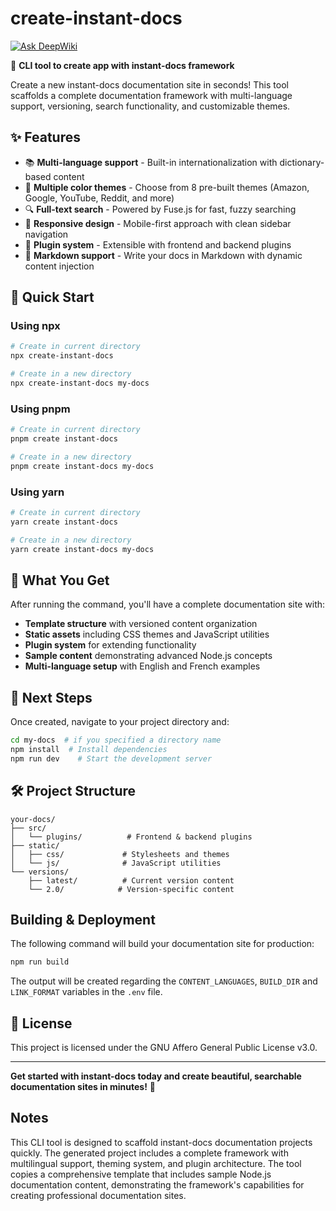 # create-instant-docs

[![Ask DeepWiki](https://deepwiki.com/badge.svg)](https://deepwiki.com/instant-docs/create-instant-docs)

🚀 **CLI tool to create app with instant-docs framework**

Create a new instant-docs documentation site in seconds! This tool scaffolds a complete documentation framework with multi-language support, versioning, search functionality, and customizable themes.

## ✨ Features

- 📚 **Multi-language support** - Built-in internationalization with dictionary-based content
- 🎨 **Multiple color themes** - Choose from 8 pre-built themes (Amazon, Google, YouTube, Reddit, and more)
- 🔍 **Full-text search** - Powered by Fuse.js for fast, fuzzy searching
- 📱 **Responsive design** - Mobile-first approach with clean sidebar navigation
- 🔧 **Plugin system** - Extensible with frontend and backend plugins
- 📝 **Markdown support** - Write your docs in Markdown with dynamic content injection

## 🚀 Quick Start

### Using npx
```bash
# Create in current directory
npx create-instant-docs

# Create in a new directory
npx create-instant-docs my-docs
```

### Using pnpm
```bash
# Create in current directory
pnpm create instant-docs

# Create in a new directory
pnpm create instant-docs my-docs
```

### Using yarn
```bash
# Create in current directory
yarn create instant-docs

# Create in a new directory
yarn create instant-docs my-docs
```

## 🎯 What You Get

After running the command, you'll have a complete documentation site with:

- **Template structure** with versioned content organization
- **Static assets** including CSS themes and JavaScript utilities
- **Plugin system** for extending functionality
- **Sample content** demonstrating advanced Node.js concepts
- **Multi-language setup** with English and French examples

## 📖 Next Steps

Once created, navigate to your project directory and:

```bash
cd my-docs  # if you specified a directory name
npm install  # Install dependencies
npm run dev    # Start the development server
```

## 🛠️ Project Structure

```
your-docs/
├── src/
│   └── plugins/          # Frontend & backend plugins
├── static/
│   ├── css/             # Stylesheets and themes
│   └── js/              # JavaScript utilities
└── versions/
    ├── latest/          # Current version content
    └── 2.0/            # Version-specific content
```

## Building & Deployment

The following command will build your documentation site for production:

```bash
npm run build
```

The output will be created regarding the `CONTENT_LANGUAGES`, `BUILD_DIR` and `LINK_FORMAT` variables in the `.env` file.

## 📄 License

This project is licensed under the GNU Affero General Public License v3.0.

---

**Get started with instant-docs today and create beautiful, searchable documentation sites in minutes!** 🎉

## Notes

This CLI tool is designed to scaffold instant-docs documentation projects quickly. The generated project includes a complete framework with multilingual support, theming system, and plugin architecture. The tool copies a comprehensive template that includes sample Node.js documentation content, demonstrating the framework's capabilities for creating professional documentation sites.
